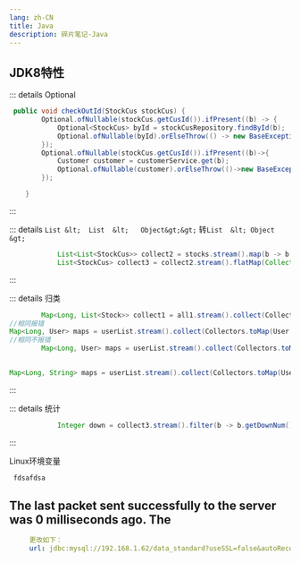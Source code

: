 ```yaml
---
lang: zh-CN
title: Java
description: 碎片笔记-Java
---
```




## JDK8特性



::: details  Optional 

```java
 public void checkOutId(StockCus stockCus) {
        Optional.ofNullable(stockCus.getCusId()).ifPresent((b) -> {
            Optional<StockCus> byId = stockCusRepository.findById(b);
            Optional.ofNullable(byId).orElseThrow(() -> new BaseException("记录不存在"));
        });
        Optional.ofNullable(stockCus.getCusId()).ifPresent((b)->{
            Customer customer = customerService.get(b);
            Optional.ofNullable(customer).orElseThrow(()->new BaseException("记录不存在"));
        });

    }
```

:::


::: details   `List &lt;  List  &lt;   Object&gt;&gt;` 转`List  &lt; Object &gt;`

```java
            List<List<StockCus>> collect2 = stocks.stream().map(b -> b.getStockCusList()).collect(Collectors.toList());
            List<StockCus> collect3 = collect2.stream().flatMap(Collection::stream).collect(Collectors.toList());
```

:::

:::   details  归类

```java
        Map<Long, List<Stock>> collect1 = all1.stream().collect(Collectors.groupingBy(b -> b.getBrandId()));
//相同报错
Map<Long, User> maps = userList.stream().collect(Collectors.toMap(User::getId,Function.identity()));
//相同不报错
        Map<Long, User> maps = userList.stream().collect(Collectors.toMap(User::getId, Function.identity(), (key1, key2) -> key2));

   
Map<Long, String> maps = userList.stream().collect(Collectors.toMap(User::getId, User::getAge, (key1, key2) -> key2));


```

:::

:::  details  统计

```java
            Integer down = collect3.stream().filter(b -> b.getDownNum() != null).map(StockCus::getDownNum).reduce(Integer::sum).orElse(null);

```

:::



Linux环境变量



```java
 fdsafdsa 
```



## The last packet sent successfully to the server was 0 milliseconds ago. The

```yml
     更改如下：
     url: jdbc:mysql://192.168.1.62/data_standard?useSSL=false&autoReconnect=true&characterEncoding=UTF-8&nullCatalogMeansCurrent=true&autoReconnect=true&failOverReadOnly=false&maxReconnects=100

```

